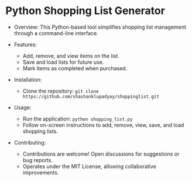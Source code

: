 
# Python Shopping List Generator

- Overview: This Python-based tool simplifies shopping list management through a command-line interface.
- Features:
  - Add, remove, and view items on the list.
  - Save and load lists for future use.
  - Mark items as completed when purchased.

- Installation:
  - Clone the repository: `git clone https://github.com/shashanklupadyay/shoppinglist.git`
    

- Usage:
  - Run the application: `python shopping_list.py`
  - Follow on-screen instructions to add, remove, view, save, and load shopping lists.

- Contributing:
  - Contributions are welcome! Open discussions for suggestions or bug reports.
  - Operates under the MIT License, allowing collaborative improvements.
